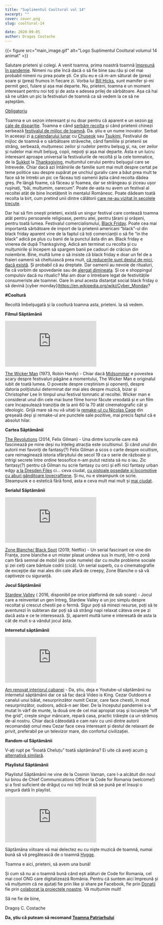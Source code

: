 ```yaml
---
title: "Suplimentul Cooltural vol 14"
excerpt: ""
cover: cover.png
slug: cooltural-14

date: 2020-09-05
author: Dragoș Costache
---
```


{{< figure src="main_image.gif" alt="Logo Suplimentul Cooltural volumul 14 animat" >}}

Salutare prieteni și colegi. A venit toamna, prima noastră toamnă [împreună în pandemie](https://www.dw.com/en/coronavirus-digest-france-says-second-wave-highly-likely-in-autumn-and-winter/a-54426925). Nimeni nu știe încă dacă o să fie bine sau rău și cel mai probabil nimeni nu prea poate ști. Ce știu eu e că m-am săturat de (prea) soare și (prea) frumos în fiecare zi. Vorba lui [Bill Hicks](https://genius.com/Bill-hicks-goodbye-you-lizard-scum-annotated), sunt mamifer și-mi permit geci, fulare și așa mai departe. Nu, prieteni, toamna e un moment interesant pentru noi toți și de asta e adesea prilej de sărbătoare. Așa că hai să ne uităm un pic la festivaluri de toamnă ca să vedem la ce să ne așteptăm.

[Obligatoriu](https://www.youtube.com/watch?v=u6pkKGDHtFk)

Toamna e un sezon interesant și nu doar pentru că aparent e un sezon [pe cale de dispariție](http://www.bbc.com/earth/story/20140929-why-is-autumn-changing#:~:text=Autumnal%20leaf%20colour%20changes%20have,last%2018%20years%2C%20Jeong%20says.&text=Because%20autumn%20will%20stay%20warmer,colour%20at%20the%20same%20time.). Toamna e când [serbăm recolta](https://en.wikipedia.org/wiki/Harvest_festival) și când prietenii chinezi serbează [festivalul de mijloc de toamnă](https://en.wikipedia.org/wiki/Mid-Autumn_Festival). Da. știu e un nume inovator. Serbat în aceeași zi [a calendarului lunar](https://en.wikipedia.org/wiki/Chinese_calendar) cu [Chuseok](https://en.wikipedia.org/wiki/Chuseok) sau [Tsukimi](https://en.wikipedia.org/wiki/Tsukimi), Festivalul de mijloc de toamnă e o sărbătoare străveche, când familiile și prietenii se strâng, serbează, mulțumesc zeilor și rudelor pentru belșug și, na, cer zeilor și rudelor mai mult belșug, copii, nepoți și așa mai departe. Ăsta e un lucru interesant aproape universal la festivalurile de recoltă și la cele tomnatice, de la [Sukkot](https://en.wikipedia.org/wiki/Sukkot) la [Thanksgiving](https://en.wikipedia.org/wiki/Thanksgiving), mulțumitul cerului pentru belșugul care se întrevede. Chiar dacă azi întâlnirile de familie sunt mai mult despre certat pe teme politice sau despre supărat pe unchiul guraliv care a băut prea mult te face să te întrebi un pic ce făceau toți oamenii ăștia când recolta dădea greș. Pe lângă foame, că făceau și foamea, dar se strângeau și ziceau ușor rușinați, “băi, mulțumim, oarecum”. Poate de-asta nu avem un festival al recoltei atât de bine încetățenit în mentalul Românesc. Poate dădeam toată recolta la birt, cum pretind unii dintre călătorii [care ne-au vizitat în secolele trecute](https://www.academia.edu/35318833/CALATORI_STRAIN_DESPRE_TARILE_ROMANE_IN_SECOLUL_AL_XIX_LEA_Serie_noua).

Dar hai să fim onești prieteni, există un singur festival care contează toamna atât pentru persoanele religioase, pentru atei, pentru țărani și orășeni, pentru toată lumea. Festivalul comercialismului, [Black Friday](https://ro.wikipedia.org/wiki/Black_Friday). Poate cea mai importantă sărbătoare de import de la prietenii americani “black”-ul din black friday aparent vine de la faptul că toți comercianții o să fie “in the black” adică pe plus cu banii de la punctul ăsta din an. Black friday e vinerea de după Thanksgiving. Adică am terminat cu recolta și cu mulțumirile și începem să spargem banii pe cadouri de crăciun din noiembrie. Bine, multă lume o să insiste că black friday e doar un fel de a fraieri oamenii să cheltuiască prea mult, [că reducerile sunt destul de mici](https://www.bloomberg.com/opinion/articles/2014-11-26/retailings-black-friday-hoax), [dacă există](https://www.vice.com/ro/article/d3abpj/black-friday-e-o-bataie-de-joc-in-romania). Și probabil că au dreptate. Dar oamenii au nevoie de ritualuri, fie că vorbim de spovedanie sau de [alergat dimineața](https://www.jstor.org/stable/44368813). Și ce e shoppingul compulsiv dacă nu ritualic? Mai am doar o întrebare legat de festivitățile consumeriste ale toamnei. Oare în anul acesta distanțat social black friday o să devină [cyber monday](https://en.wikipedia.org/wiki/Cyber_Monday? 

**#Cooltură**

Recoltă îmbelșugată și la cooltură toamna asta, prieteni. Ia să vedem.

**Filmul Săptămânii**

<div class="embed-responsive is-16by9">
  <iframe src="https://www.youtube-nocookie.com/embed/a-tDnavDCwI" frameborder="0" allow="accelerometer; autoplay; encrypted-media; gyroscope; picture-in-picture" allowfullscreen></iframe>
</div>

[The Wicker Man](https://www.youtube.com/watch?v=a-tDnavDCwI) (1973, Robin Hardy) - Chiar dacă [Midsommar](https://www.youtube.com/watch?v=1Vnghdsjmd0) e povestea scary despre festivaluri păgâne a momentului, The Wicker Man e originalul iubit de toată lumea. O poveste despre creștinism și oponenți, despre datoria polițistului determinat dar mai ales despre muzică, bizar și Christopher Lee în timpul unui festival tomnatic al recoltei. Wicker man e considerat unul din cele mai bune filme horror făcute vreodată și e un film care încapsulează tranziția de la anii 60 la 70 atât cinematografic cât și ideologic. Grijă mare să nu vă uitați la [remake-ul cu Nicolas Cage](https://www.youtube.com/watch?v=OnqwVYfJqbI) din greșeală deși și remake-ul are punctele sale pozitive, mai precis faptul că e absolut hilar.

**Cartea Săptămânii**

[The Revolutions](https://www.amazon.com/Revolutions-Novel-Felix-Gilman/dp/0765337177) (2014, Felix Gilman) - Una dintre lucrurile care mă fascinează pe mine deși nu înțeleg atracția este ocultismul. Și când unul din autorii mei favoriți de fantasy(?) Felix Gilman a scos o carte despre ocultism, care reimaginează istoria sfârșitului de secol 19 ca o serie de războaie și intrigi secrete între ordine teosofice n-am putut rezista să nu o iau. Zic fantasy(?) pentru că Gilman nu scrie fantasy cu orci și elfi nici fantasy urban edgy [a la Dresden Files](https://en.wikipedia.org/wiki/The_Dresden_Files) ci… ceva ciudat, [cu pistoale posedate și locomotive cu aburi gânditoare lovecraftiene](https://en.wikipedia.org/wiki/The_Half-Made_World). Și nu, nu e steampunk ce scrie. Steampunk e o estetică fără fond, asta e ceva mult mai mult și [mai ciudat](https://en.wikipedia.org/wiki/Weird_fiction).

**Serialul Săptămânii**

<div class="embed-responsive is-16by9">
  <iframe src="https://www.youtube-nocookie.com/embed/BYOMUfC4Npw" frameborder="0" allow="accelerometer; autoplay; encrypted-media; gyroscope; picture-in-picture" allowfullscreen></iframe>
</div>

[Zone Blanche/ Black Spot](https://www.youtube.com/watch?v=BYOMUfC4Npw) (2019, Netflix) - Un serial fascinant ce vine din Franța, zone blanche e un mister plasat undeva sus în munți, într-o zonă cam fără semnal de mobil (de unde numele) dar cu multe probleme sociale și zei celți care bântuie codrii (cică). Un serial superb, cu o cinematografie de excepție dar mai ales din cale afară de creepy, Zone Blanche o să vă captiveze cu siguranță.

**Jocul Săptămânii**

[Stardew Valley](https://www.stardewvalley.net/) ( 2016, disponibil pe orice platformă de sub soare) - Jocul care a reinventat un gen întreg, Stardew Valley e un joc simplu despre recoltat și crescut chestii pe o fermă. Sigur poți să minezi resurse, poți să te aventurezi în subteran dar poți să să strângi napi relaxat câteva ore pe zi dacă asta e ce te interesează. Și, aparent multă lume e interesată de asta la cât de mult s-a vândut jocul ăsta.

**Internetul săptămânii**

<div class="embed-responsive is-16by9">
  <iframe src="https://www.youtube-nocookie.com/embed/UMYwAeT35qU" frameborder="0" allow="accelerometer; autoplay; encrypted-media; gyroscope; picture-in-picture" allowfullscreen></iframe>
</div>

[Am renovat interiorul cabanei](https://www.youtube.com/watch?v=UMYwAeT35qU) - Da, știu, deja e Youtube-ul săptămânii nu internetul săptămânii dar ce să fac dacă Video is King. Cezar Outdoors e canalul unui băiat, nesurprinzător numit Cezar, care face chestii, în mod nesurprinzător, oudoors, adică-n aer liber. De la începutul pandemiei s-a mutat în vârf de munte, la două ore de cel mai apropiat oraș și locuiește “off the grid”, crește singur mâncare, repară casa, practic trăiește ca un strămoș de-al nostru. Chiar dacă câteodată e cam naiv cu unii dintre autorii recomandați omul meu Cezar face ceva interesant și destul de relaxant de privit, preferabil pe un televizor mare, din confortul civilizației.

**Random-ul Săptămânii**

V-ați rupt pe “Înoată Cheluțu” toată săptămâna? Ei uite că aveți acum [o alternativă similară](https://www.youtube.com/watch?v=tgvU7xevDrM&fbclid=IwAR3m1o1GR1uDjpIGWVscopTjuiEs0yXbfjJ8y1QEVqSHuXShQ6r9ohAycXQ).

**Playlistul Săptămânii**

Playlistul Săptămânii ne vine de la Cosmin Vaman, care l-a alcătuit din noul lui birou de Chief Communications Officer la Code for Romania (welcome!) și a fost suficient de drăguț cu noi toți încât să se pună pe el însuși o singură dată în playlist.

<div class="embed-responsive is-16by9">
  <iframe src="https://open.spotify.com/embed/playlist/6pgs5mzlPHwWPdPey4N6gp" frameborder="0" allowtransparency="true" allow="encrypted-media"></iframe>
</div>


Săptămâna viitoare vă mai delectez eu cu niște muzică de toamnă, numai bună să vă pregătească de o toamnă  [Hygge](https://en.wikipedia.org/wiki/Hygge).


Toamna e aici, prieteni, să avem una bună!

Și cum să nu ai o toamnă bună când ești alături de Code for Romania, cel mai cool ONG care digitalizează România. Pentru că suntem aici împreună și vă mulțumim că ne ajutați fie prin like și share pe Facebook, fie prin [Donații](https://code4.ro/ro/doneaza/) fie prin [colaborat la proiectele noastre](https://tfsg.code4.ro/ro/). Vă mulțumim mult!

Să ne fie de bine,

Dragoș C. Costache

**Da, știu că puteam să recomand [Toamna Patriarhului](https://en.wikipedia.org/wiki/The_Autumn_of_the_Patriarch)**